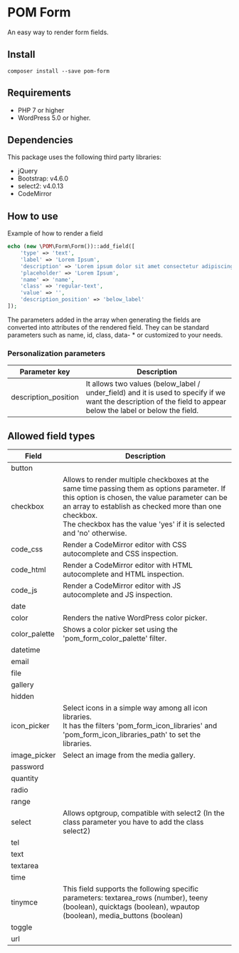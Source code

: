 # POM Form
An easy way to render form fields.

## Install
```
composer install --save pom-form
```

## Requirements
* PHP 7 or higher
* WordPress 5.0 or higher.

## Dependencies
This package uses the following third party libraries:
* jQuery
* Bootstrap: v4.6.0
* select2: v4.0.13
* CodeMirror

## How to use
Example of how to render a field

```PHP
echo (new \POM\Form\Form())::add_field([
    'type' => 'text',
    'label' => 'Lorem Ipsum',
    'description' => 'Lorem ipsum dolor sit amet consectetur adipiscing elit',
    'placeholder' => 'Lorem Ipsum',
    'name' => 'name',
    'class' => 'regular-text',
    'value' => '',
    'description_position' => 'below_label'
]);
```

The parameters added in the array when generating the fields are converted into attributes of the rendered field.
They can be standard parameters such as name, id, class, data- * or customized to your needs.

### Personalization parameters
| Parameter key        | Description                                                                                                                                                      |
|----------------------|------------------------------------------------------------------------------------------------------------------------------------------------------------------|
| description_position | It allows two values (below_label / under_field) and it is used to specify if we want the description of the field to appear below the label or below the field. |

## Allowed field types
| Field         | Description                                                                                                                                                                                                                                                                      |
|---------------|----------------------------------------------------------------------------------------------------------------------------------------------------------------------------------------------------------------------------------------------------------------------------------|
| button        |                                                                                                                                                                                                                                                                                  |
| checkbox      | Allows to render multiple checkboxes at the same time passing them as options parameter. If this option is chosen, the value parameter can be an array to establish as checked more than one checkbox.<br>The checkbox has the value 'yes' if it is selected and 'no' otherwise. |
| code_css      | Render a CodeMirror editor with CSS autocomplete and CSS inspection.                                                                                                                                                                                                             |
| code_html     | Render a CodeMirror editor with HTML autocomplete and HTML inspection.                                                                                                                                                                                                           |
| code_js       | Render a CodeMirror editor with JS autocomplete and JS inspection.                                                                                                                                                                                                               |
| date          |                                                                                                                                                                                                                                                                                  |
| color         | Renders the native WordPress color picker.                                                                                                                                                                                                                                       |
| color_palette | Shows a color picker set using the 'pom_form_color_palette' filter.                                                                                                                                                                                                              |
| datetime      |                                                                                                                                                                                                                                                                                  |
| email         |                                                                                                                                                                                                                                                                                  |
| file          |                                                                                                                                                                                                                                                                                  |
| gallery       |                                                                                                                                                                                                                                                                                  |
| hidden        |                                                                                                                                                                                                                                                                                  |
| icon_picker   | Select icons in a simple way among all icon libraries.<br/> It has the filters 'pom_form_icon_libraries' and 'pom_form_icon_libraries_path' to set the libraries.                                                                                                                |
| image_picker  | Select an image from the media gallery.                                                                                                                                                                                                                                          |
| password      |                                                                                                                                                                                                                                                                                  |
| quantity      |                                                                                                                                                                                                                                                                                  |
| radio         |                                                                                                                                                                                                                                                                                  |
| range         |                                                                                                                                                                                                                                                                                  |
| select        | Allows optgroup, compatible with select2 (In the class parameter you have to add the class select2)                                                                                                                                                                              |
| tel           |                                                                                                                                                                                                                                                                                  |
| text          |                                                                                                                                                                                                                                                                                  |
| textarea      |                                                                                                                                                                                                                                                                                  |
| time          |                                                                                                                                                                                                                                                                                  |
| tinymce       | This field supports the following specific parameters: textarea_rows (number), teeny (boolean), quicktags (boolean), wpautop (boolean), media_buttons (boolean)                                                                                                                  |
| toggle        |                                                                                                                                                                                                                                                                                  |
| url           |                                                                                                                                                                                                                                                                                  |
